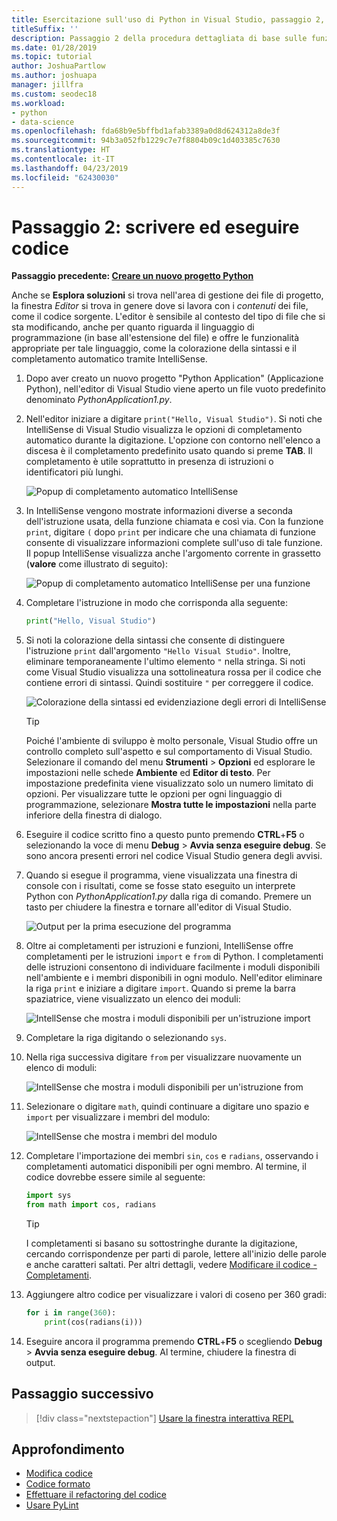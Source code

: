 ```yaml
---
title: Esercitazione sull'uso di Python in Visual Studio, passaggio 2, scrivere ed eseguire codice
titleSuffix: ''
description: Passaggio 2 della procedura dettagliata di base sulle funzionalità di Visual Studio, dedicato alla modifica del codice e all'esecuzione di un progetto.
ms.date: 01/28/2019
ms.topic: tutorial
author: JoshuaPartlow
ms.author: joshuapa
manager: jillfra
ms.custom: seodec18
ms.workload:
- python
- data-science
ms.openlocfilehash: fda68b9e5bffbd1afab3389a0d8d624312a8de3f
ms.sourcegitcommit: 94b3a052fb1229c7e7f8804b09c1d403385c7630
ms.translationtype: HT
ms.contentlocale: it-IT
ms.lasthandoff: 04/23/2019
ms.locfileid: "62430030"
---
```

# <a name="step-2-write-and-run-code"></a>Passaggio 2: scrivere ed eseguire codice

**Passaggio precedente: [Creare un nuovo progetto Python](tutorial-working-with-python-in-visual-studio-step-01-create-project.md)**

Anche se **Esplora soluzioni** si trova nell'area di gestione dei file di progetto, la finestra *Editor* si trova in genere dove si lavora con i *contenuti* dei file, come il codice sorgente. L'editor è sensibile al contesto del tipo di file che si sta modificando, anche per quanto riguarda il linguaggio di programmazione (in base all'estensione del file) e offre le funzionalità appropriate per tale linguaggio, come la colorazione della sintassi e il completamento automatico tramite IntelliSense.

1. Dopo aver creato un nuovo progetto "Python Application" (Applicazione Python), nell'editor di Visual Studio viene aperto un file vuoto predefinito denominato *PythonApplication1.py*.

1. Nell'editor iniziare a digitare `print("Hello, Visual Studio")`. Si noti che IntelliSense di Visual Studio visualizza le opzioni di completamento automatico durante la digitazione. L'opzione con contorno nell'elenco a discesa è il completamento predefinito usato quando si preme **TAB**. Il completamento è utile soprattutto in presenza di istruzioni o identificatori più lunghi.

    ![Popup di completamento automatico IntelliSense](media/vs-getting-started-python-04-IntelliSense1b.png)

1. In IntelliSense vengono mostrate informazioni diverse a seconda dell'istruzione usata, della funzione chiamata e così via. Con la funzione `print`, digitare `(` dopo `print` per indicare che una chiamata di funzione consente di visualizzare informazioni complete sull'uso di tale funzione. Il popup IntelliSense visualizza anche l'argomento corrente in grassetto (**valore** come illustrato di seguito):

    ![Popup di completamento automatico IntelliSense per una funzione](media/vs-getting-started-python-05-IntelliSense2b.png)

1. Completare l'istruzione in modo che corrisponda alla seguente:

    ```python
    print("Hello, Visual Studio")
    ```

1. Si noti la colorazione della sintassi che consente di distinguere l'istruzione `print` dall'argomento `"Hello Visual Studio"`. Inoltre, eliminare temporaneamente l'ultimo elemento `"` nella stringa. Si noti come Visual Studio visualizza una sottolineatura rossa per il codice che contiene errori di sintassi. Quindi sostituire `"` per correggere il codice.

    ![Colorazione della sintassi ed evidenziazione degli errori di IntelliSense](media/vs-getting-started-python-06-IntelliSense3b.png)

    > [!Tip]
    > Poiché l'ambiente di sviluppo è molto personale, Visual Studio offre un controllo completo sull'aspetto e sul comportamento di Visual Studio. Selezionare il comando del menu **Strumenti** > **Opzioni** ed esplorare le impostazioni nelle schede **Ambiente** ed **Editor di testo**. Per impostazione predefinita viene visualizzato solo un numero limitato di opzioni. Per visualizzare tutte le opzioni per ogni linguaggio di programmazione, selezionare **Mostra tutte le impostazioni** nella parte inferiore della finestra di dialogo.

1. Eseguire il codice scritto fino a questo punto premendo **CTRL**+**F5** o selezionando la voce di menu **Debug** > **Avvia senza eseguire debug**. Se sono ancora presenti errori nel codice Visual Studio genera degli avvisi.

1. Quando si esegue il programma, viene visualizzata una finestra di console con i risultati, come se fosse stato eseguito un interprete Python con *PythonApplication1.py* dalla riga di comando. Premere un tasto per chiudere la finestra e tornare all'editor di Visual Studio.

    ![Output per la prima esecuzione del programma](media/vs-getting-started-python-07-output.png)

1. Oltre ai completamenti per istruzioni e funzioni, IntelliSense offre completamenti per le istruzioni `import` e `from` di Python. I completamenti delle istruzioni consentono di individuare facilmente i moduli disponibili nell'ambiente e i membri disponibili in ogni modulo. Nell'editor eliminare la riga `print` e iniziare a digitare `import`. Quando si preme la barra spaziatrice, viene visualizzato un elenco dei moduli:

    ![IntellSense che mostra i moduli disponibili per un'istruzione import](media/vs-getting-started-python-08-import1.png)

1. Completare la riga digitando o selezionando `sys`.

1. Nella riga successiva digitare `from` per visualizzare nuovamente un elenco di moduli:

    ![IntellSense che mostra i moduli disponibili per un'istruzione from](media/vs-getting-started-python-09-import2.png)

1. Selezionare o digitare `math`, quindi continuare a digitare uno spazio e `import` per visualizzare i membri del modulo:

    ![IntellSense che mostra i membri del modulo](media/vs-getting-started-python-10-import3.png)

1. Completare l'importazione dei membri `sin`, `cos` e `radians`, osservando i completamenti automatici disponibili per ogni membro. Al termine, il codice dovrebbe essere simile al seguente:

    ```python
    import sys
    from math import cos, radians
    ```

    > [!Tip]
    > I completamenti si basano su sottostringhe durante la digitazione, cercando corrispondenze per parti di parole, lettere all'inizio delle parole e anche caratteri saltati. Per altri dettagli, vedere [Modificare il codice - Completamenti](editing-python-code-in-visual-studio.md#completions).

1. Aggiungere altro codice per visualizzare i valori di coseno per 360 gradi:

    ```python
    for i in range(360):
        print(cos(radians(i)))
    ```

1. Eseguire ancora il programma premendo **CTRL**+**F5** o scegliendo **Debug** > **Avvia senza eseguire debug**. Al termine, chiudere la finestra di output.

## <a name="next-step"></a>Passaggio successivo

> [!div class="nextstepaction"]
> [Usare la finestra interattiva REPL](tutorial-working-with-python-in-visual-studio-step-03-interactive-repl.md)

## <a name="go-deeper"></a>Approfondimento

- [Modifica codice](editing-python-code-in-visual-studio.md)
- [Codice formato](formatting-python-code.md)
- [Effettuare il refactoring del codice](refactoring-python-code.md)
- [Usare PyLint](linting-python-code.md)
